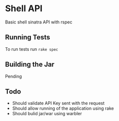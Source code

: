 Shell API
=====
Basic shell sinatra API with rspec

## Running Tests
To run tests run `rake spec`

## Building the Jar
Pending

## Todo
- Should validate API Key sent with the request
- Should allow running of the application using rake
- Should bulid jar/war using warbler


